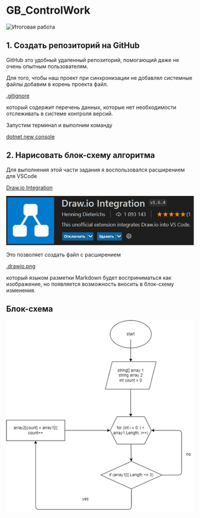 # GB_ControlWork 

![Итоговая работа](Контрольная_работа.png)

## 1. Создать репозиторий на GitHub

GitHub это удобный удаленный репозиторий, помогающий даже не очень опытным пользователям.

Для того, чтобы наш проект при синхронизации не добавлял системные файлы добавим в корень проекта файл.

[.gitignore](.gitignore)

который содержит перечень данных, которые нет необходимости отслеживать в системе контроля версий.

Запустим терминал и выполним команду

[dotnet new console](dotnetnewconsole)

## 2. Нарисовать блок-схему алгоритма

Для выполнения этой части задания я воспользовался расширением для VSCode

[Draw.io Integration](Draw.ioIntegration)

![Draw.io Integration](DrawIoIntegrationExtension.png)

Это позволяет создать файл с расширением

[.drawio.png](.drawio.png)

который языком разметки Markdown будет восприниматься как изображение, но появляется возможность вносить в блок-схему изменения.

## Блок-схема

![Блок-схема](tool.png)


